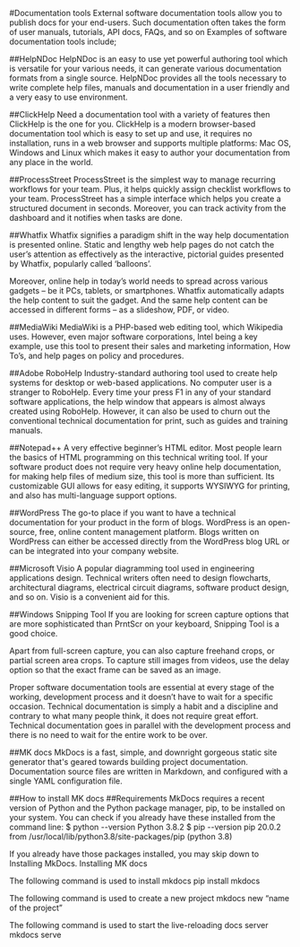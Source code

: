 <!-- # Welcome to MkDocs

For full documentation visit [mkdocs.org](https://www.mkdocs.org).

## Commands

* `mkdocs new [dir-name]` - Create a new project.
* `mkdocs serve` - Start the live-reloading docs server.
* `mkdocs build` - Build the documentation site.
* `mkdocs -h` - Print help messag and exit.

## Project layout

    mkdocs.yml    # The configuration file.
    docs/
        index.md  # The documentation homepage.
        ...       # Other markdown pages, images and other files. -->


#Documentation tools
External software documentation tools allow you to publish docs for your end-users. Such documentation often takes the form of user manuals, tutorials, API docs, FAQs, and so on
Examples of software documentation tools include;


##HelpNDoc
HelpNDoc is an easy to use yet powerful authoring tool which is versatile for your various needs, it can generate various documentation formats from a single source.
HelpNDoc provides all the tools necessary to write complete help files, manuals and documentation in a user friendly and a very easy to use environment.

##ClickHelp
Need a documentation tool with a variety of features then ClickHelp is the one for you. ClickHelp is a modern browser-based documentation tool which is easy to set up and use, it requires no installation, runs in a web browser and supports multiple platforms: Mac OS, Windows and Linux which makes it easy to author your documentation from any place in the world.

##ProcessStreet
ProcessStreet is the simplest way to manage recurring workflows for your team. Plus, it helps quickly assign checklist workflows to your team.
ProcessStreet has a simple interface which helps you create a structured document in seconds. Moreover, you can track activity from the dashboard and it notifies when tasks are done.

##Whatfix
Whatfix signifies a paradigm shift in the way help documentation is presented online. Static and lengthy web help pages do not catch the user’s attention as effectively as the interactive, pictorial guides presented by Whatfix, popularly called ‘balloons’. 

Moreover, online help in today’s world needs to spread across various gadgets – be it PCs, tablets, or smartphones. Whatfix automatically adapts the help content to suit the gadget. And the same help content can be accessed in different forms – as a slideshow, PDF, or video.

##MediaWiki
MediaWiki is a PHP-based web editing tool, which Wikipedia uses. However, even major software corporations, Intel being a key example, use this tool to present their sales and marketing information, How To’s, and help pages on policy and procedures.

##Adobe RoboHelp
Industry-standard authoring tool used to create help systems for desktop or web-based applications. No computer user is a stranger to RoboHelp. Every time your press F1 in any of your standard software applications, the help window that appears is almost always created using RoboHelp. However, it can also be used to churn out the conventional technical documentation for print, such as guides and training manuals.

##Notepad++
A very effective beginner’s HTML editor. Most people learn the basics of HTML programming on this technical writing tool. If your software product does not require very heavy online help documentation, for making help files of medium size, this tool is more than sufficient.
Its customizable GUI allows for easy editing, it supports WYSIWYG for printing, and also has multi-language support options.

##WordPress
The go-to place if you want to have a technical documentation for your product in the form of blogs. WordPress is an open-source, free, online content management platform. Blogs written on WordPress can either be accessed directly from the WordPress blog URL or can be integrated into your company website.

##Microsoft Visio
A popular diagramming tool used in engineering applications design. Technical writers often need to design flowcharts, architectural diagrams, electrical circuit diagrams, software product design, and so on. Visio is a convenient aid for this.

##Windows Snipping Tool
If you are looking for screen capture options that are more sophisticated than PrntScr on your keyboard, Snipping Tool is a good choice.

Apart from full-screen capture, you can also capture freehand crops, or partial screen area crops. To capture still images from videos, use the delay option so that the exact frame can be saved as an image.




 
Proper software documentation tools are essential at every stage of the working, development process and it doesn’t have to wait for a specific occasion. Technical documentation is simply a habit and a discipline and contrary to what many people think, it does not require great effort. Technical documentation goes in parallel with the development process and there is no need to wait for the entire work to be over.

##MK docs
MkDocs is a fast, simple, and downright gorgeous static site generator that's geared towards building project documentation. Documentation source files are written in Markdown, and configured with a single YAML configuration file.

##How to install MK docs
##Requirements
MkDocs requires a recent version of Python and the Python package manager, pip, to be installed on your system.
You can check if you already have these installed from the command line:
$ python --version
Python 3.8.2
$ pip --version
pip 20.0.2 from /usr/local/lib/python3.8/site-packages/pip (python 3.8)

If you already have those packages installed, you may skip down to Installing MkDocs.
Installing MK docs 

The following command is used to install mkdocs
pip install mkdocs

The following command is used to create a new project 
mkdocs new “name of the project”

The following command is used to start the live-reloading docs server
mkdocs serve



